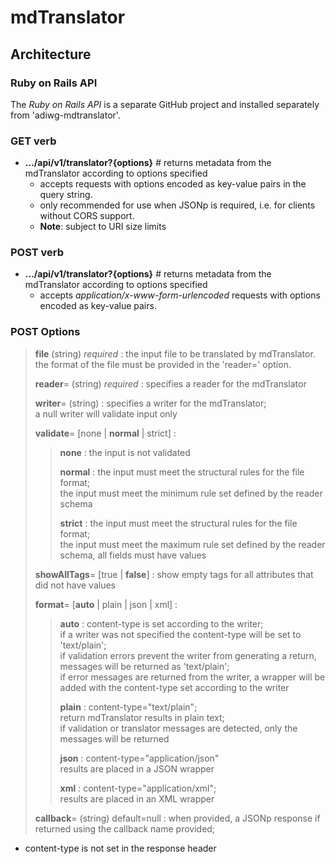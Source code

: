 # mdTranslator

## Architecture

### Ruby on Rails API

The *Ruby on Rails API* is a separate GitHub project and installed separately from 'adiwg-mdtranslator'.  

### GET verb

 * __.../api/v1/translator?{options}__ # returns metadata from the mdTranslator according to options specified
   - accepts requests with options encoded as key-value pairs in the query string.
   - only recommended for use when JSONp is required, i.e. for clients without CORS support.
   - **Note**: subject to URI size limits

### POST verb

 * __.../api/v1/translator?{options}__ # returns metadata from the mdTranslator according to options specified
   - accepts *application/x-www-form-urlencoded* requests with options encoded as key-value pairs.

### POST Options
> __file__ (string) *required*
 : the input file to be translated by mdTranslator.<br>
    the format of the file must be provided in the 'reader=' option.
>
> __reader__= (string) *required*
 : specifies a reader for the mdTranslator
>
> __writer__= (string)
 : specifies a writer for the mdTranslator; <br> a null writer will validate input only
>
> __validate__= [none | __normal__ | strict]
 :
>
>> __none__
>> : the input is not validated
>>
>> __normal__
>> : the input must meet the structural rules for the file format; <br>
    the input must meet the minimum rule set defined by the reader schema
>>
>> __strict__
>> : the input must meet the structural rules for the file format; <br>
    the input must meet the maximum rule set defined by the reader schema, all fields must have values
>
> __showAllTags__= [true | __false__]
 : show empty tags for all attributes that did not have values
>
> __format__= [__auto__ | plain | json | xml]
 :
>
>> __auto__
>> : content-type is set according to the writer; <br>
    if a writer was not specified the content-type will be set to 'text/plain'; <br>
    if validation errors prevent the writer from generating a return, messages will be returned as 'text/plain'; <br>
    if error messages are returned from the writer, a wrapper will be added with the content-type set according to the writer
>>
>> __plain__
>> : content-type="text/plain"; <br>
    return mdTranslator results in plain text; <br>
    if validation or translator messages are detected, only the messages will be returned
>>
>> __json__
>> : content-type="application/json" <br>
     results are placed in a JSON wrapper
>>
>> __xml__
>> : content-type="application/xml"; <br>
     results are placed in an XML wrapper
>
>
> __callback__= (string) default=null
> : when provided, a JSONp response if returned using the callback name provided; <br>
   - content-type is not set in the response header

